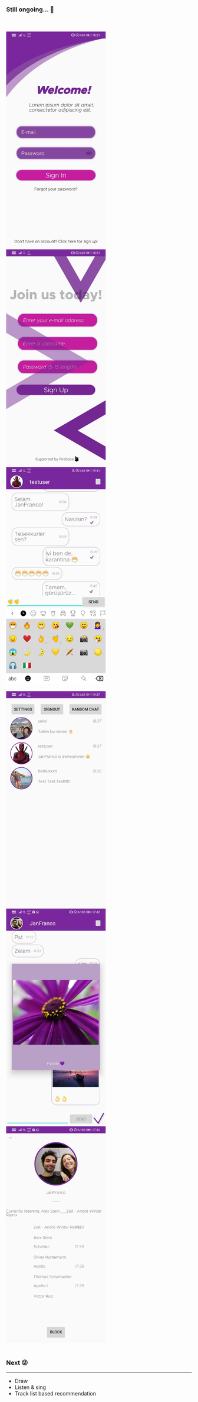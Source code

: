 ### Still ongoing... :shit:
<br><br>
<img src="ss_7.jpg" width="270"> <img src="ss_8.jpg" width="270"> <img src="ss_2.jpg" width="270">
<br><br>
<img src="ss_1.jpg" width="270"> <img src="ss_5.jpg" width="270"> <img src="ss_6.jpg" width="270">
<br><br>
### Next :stuck_out_tongue_winking_eye:
---
* Draw
* Listen & sing
* Track list based recommendation
